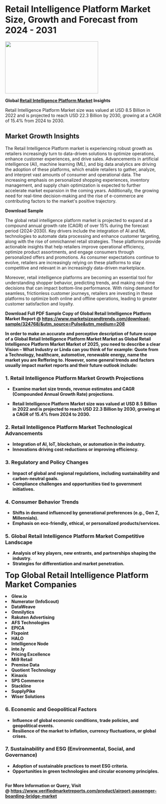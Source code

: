 <H1>Retail Intelligence Platform Market Size, Growth and Forecast from 2024 - 2031</H1><img class="aligncenter size-medium wp-image-584254" src="https://thirdeyenews.in/wp-content/uploads/2024/09/Global-Market-Research-300x168.jpeg" alt="" width="300" height="168" /><p><strong>Global&nbsp;<a href="https://www.marketsizeandtrends.com/download-sample/324768/&amp;utm_source=Pulse&amp;utm_medium=208">Retail Intelligence Platform Market</a> Insights</strong></p><p>Retail Intelligence Platform Market size was valued at USD 8.5 Billion in 2022 and is projected to reach USD 22.3 Billion by 2030, growing at a CAGR of 15.4% from 2024 to 2030.</p><p><h2>Market Growth Insights</h2> <p>The Retail Intelligence Platform market is experiencing robust growth as retailers increasingly turn to data-driven solutions to optimize operations, enhance customer experiences, and drive sales. Advancements in artificial intelligence (AI), machine learning (ML), and big data analytics are driving the adoption of these platforms, which enable retailers to gather, analyze, and interpret vast amounts of consumer and operational data. The increasing emphasis on personalized shopping experiences, inventory management, and supply chain optimization is expected to further accelerate market expansion in the coming years. Additionally, the growing need for real-time decision-making and the rise of e-commerce are contributing factors to the market's positive trajectory.</p> <p><strong>Download Sample</strong></p> <p>The global retail intelligence platform market is projected to expand at a compound annual growth rate (CAGR) of over 15% during the forecast period (2024-2030). Key drivers include the integration of AI and ML technologies to automate data processing and enhance customer targeting, along with the rise of omnichannel retail strategies. These platforms provide actionable insights that help retailers improve operational efficiency, optimize product assortments, and engage consumers through personalized offers and promotions. As consumer expectations continue to evolve, retailers are increasingly relying on these platforms to stay competitive and relevant in an increasingly data-driven marketplace.</p> <p>Moreover, retail intelligence platforms are becoming an essential tool for understanding shopper behavior, predicting trends, and making real-time decisions that can impact bottom-line performance. With rising demand for seamless, frictionless customer journeys, retailers are investing in these platforms to optimize both online and offline operations, leading to greater customer satisfaction and loyalty.</p> <p><strong></p><p><span class=""><strong>Download Full PDF Sample Copy of Global Retail Intelligence Platform Market Report</strong> @ <a href="https://www.marketsizeandtrends.com/download-sample/324768/&amp;utm_source=Pulse&amp;utm_medium=208" target="_blank">https://www.marketsizeandtrends.com/download-sample/324768/&amp;utm_source=Pulse&amp;utm_medium=208</a></span></p><p>In order to make an accurate and perceptive description of future scope of a Global&nbsp;Retail Intelligence Platform Market Market as Global&nbsp;Retail Intelligence Platform Market Market of 2025, you need to describe a clear Vision &ndash; What Industry or Linda can you think of for example: Quote from a Technology, healthcare, automotive, renewable energy, name the market you are Reffering to. However, some general trends and factors usually impact market reports and their future outlook include:</p><h3>1.&nbsp;<strong>Retail Intelligence Platform Market Growth Projections</strong></h3><ul><li>Examine market size trends, revenue estimates and CAGR (Compounded Annual Growth Rate) projections.</li><li><p>Retail Intelligence Platform Market size was valued at USD 8.5 Billion in 2022 and is projected to reach USD 22.3 Billion by 2030, growing at a CAGR of 15.4% from 2024 to 2030.</p></li></ul><h3>2.&nbsp;<strong>Retail Intelligence Platform Market Technological Advancements</strong></h3><ul><li>Integration of AI, IoT, blockchain, or automation in the industry.</li><li>Innovations driving cost reductions or improving efficiency.</li></ul><h3>3.&nbsp;<strong>Regulatory and Policy Changes</strong></h3><ul><li>Impact of global and regional regulations, including sustainability and carbon-neutral goals.</li><li>Compliance challenges and opportunities tied to government initiatives.</li></ul><h3>4.&nbsp;<strong>Consumer Behavior Trends</strong></h3><ul><li>Shifts in demand influenced by generational preferences (e.g., Gen Z, Millennials).</li><li>Emphasis on eco-friendly, ethical, or personalized products/services.</li></ul><h3>5.&nbsp;<strong>Global Retail Intelligence Platform Market Competitive Landscape</strong></h3><ul><li>Analysis of key players, new entrants, and partnerships shaping the industry.</li><li>Strategies for differentiation and market penetration.</li></ul><p data-pm-slice="1 1 []"><span style="color: inherit; font-family: inherit; font-size: 25px;">Top Global Retail Intelligence Platform Market Companies</span></p><div class="" data-test-id=""><p><li>Glew.io</li><li> Numerator (InfoScout)</li><li> DataWeave</li><li> Omnilytics</li><li> Rakuten Advertising</li><li> AFS Technologies</li><li> EPICA</li><li> Flxpoint</li><li> HALO</li><li> Intelligence Node</li><li> inte.ly</li><li> Pricing Excellence</li><li> Mi9 Retail</li><li> Premise Data</li><li> Quotient Technology</li><li> Kinaxis</li><li> SPS Commerce</li><li> Stackline</li><li> SupplyPike</li><li> Wiser Solutions</li></p></div><h3>6.&nbsp;<strong>Economic and Geopolitical Factors</strong></h3><ul><li>Influence of global economic conditions, trade policies, and geopolitical events.</li><li>Resilience of the market to inflation, currency fluctuations, or global crises.</li></ul><h3>7.&nbsp;<strong>Sustainability and ESG (Environmental, Social, and Governance)</strong></h3><ul><li>Adoption of sustainable practices to meet ESG criteria.</li><li>Opportunities in green technologies and circular economy principles.</li></ul><h2><strong style="font-size: 14px;">For More Information or Query, Visit @&nbsp;</strong><a style="background-color: #ffffff; font-size: 14px;" href="https://www.marketsizeandtrends.com/report/retail-intelligence-platform-market/" target="_blank">https://www.verifiedmarketreports.com/product/airport-passenger-boarding-bridge-market</a></h2>
